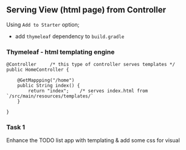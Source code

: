 ## Serving View (html page) from Controller

Using `Add to Starter` option;
- add `thymeleaf` dependency to `build.gradle`

### Thymeleaf - html templating engine

```
@Controller     /* this type of controller serves templates */
public HomeController {
 
    @GetMappping("/home")
    public String index() {
        return "index";    /* serves index.html from `/src/main/resources/templates/`
    }
 
}
```

### Task 1
Enhance the TODO list app with templating
& add some css for visual 

